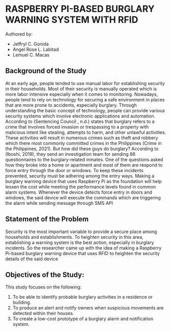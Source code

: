 # RASPBERRY PI-BASED BURGLARY WARNING SYSTEM WITH RFID

Authored by:
- Jeffryl C. Gonida
- Angel Rose L. Labitad
- Lemuel C. Macas


## Background of the Study
At an early age, people tended to use manual labor for establishing security in their
households. Most of their security is manually operated which is more labor intensive
especially when it comes to monitoring. Nowadays, people tend to rely on technology for
securing a safe environment in places that are more prone to accidents, especially burglary.
Through understanding the basic concept of technology, people can provide various security
systems which involve electronic applications and automation.
According to (Sentencing Council , n.d.) states that burglary refers to a crime that involves
forced invasion or trespassing to a property with malicious intent like stealing, attempts to
harm, and other unlawful activities. These activities will result in numerous crimes such as
theft and robbery which there most commonly committed crimes in the Philippines (Crime in
the Philippines, 2021). But how did these guys do burglary? According to (Iboshi, 2019),
they send an investigation team for sending 86 questionnaires to the burglary-related inmates.
One of the questions asked how they broke into a home or apartment and most of them are
respond to force entry through the door or windows. To keep these incidents prevented,
security must be adhering among the entry ways.
Making a burglary warning device that uses Raspberry Pi as the foundation will help lessen
the cost while meeting the performance levels found in common alarm systems. Whenever
the device detects force entry in doors and windows, the said device will execute the
commands which are triggering the alarm while sending message through SMS API

## Statement of the Problem
Security is the most important variable to provide a secure place among households and
establishments. To heighten security in this area, establishing a warning system is the best
action, especially in burglary incidents. So the researcher came up with the idea of making a
Raspberry Pi-based burglary warning device that uses RFID to heighten the security details
of the said device

## Objectives of the Study:
This study focuses on the following:
1. To be able to identify probable burglary activities in a residence or building.
2. To produce an alert and notify owners when suspicious movements are detected within
their houses.
3. To create a low-cost prototype of a burglary alarm and notification system.
